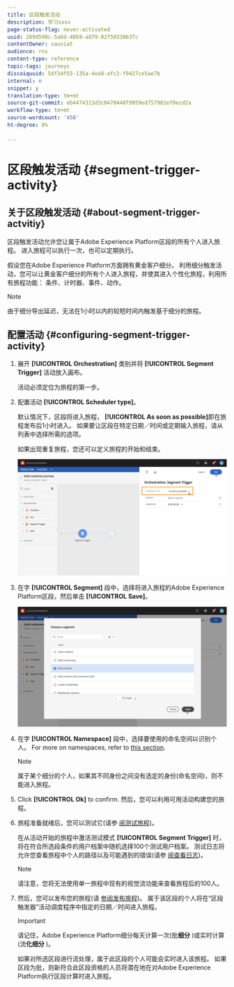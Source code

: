 ```yaml
---
title: 区段触发活动
description: 学习xxxx
page-status-flag: never-activated
uuid: 269d590c-5a6d-40b9-a879-02f5033863fc
contentOwner: sauviat
audience: rns
content-type: reference
topic-tags: journeys
discoiquuid: 5df34f55-135a-4ea8-afc2-f9427ce5ae7b
internal: n
snippet: y
translation-type: tm+mt
source-git-commit: eb4474313d3c0470448f9959ed757902ef0ecd2a
workflow-type: tm+mt
source-wordcount: '458'
ht-degree: 0%

---
```



# 区段触发活动 {#segment-trigger-activity}

## 关于区段触发活动 {#about-segment-trigger-actvitiy}

区段触发活动允许您让属于Adobe Experience Platform区段的所有个人进入旅程。 进入旅程可以执行一次，也可以定期执行。

假设您在Adobe Experience Platform方面拥有黄金客户细分。 利用细分触发活动，您可以让黄金客户细分的所有个人进入旅程，并使其进入个性化旅程，利用所有旅程功能： 条件、计时器、事件、动作。

>[!NOTE]
>
>由于细分导出延迟，无法在1小时以内的较短时间内触发基于细分的旅程。

## 配置活动 {#configuring-segment-trigger-activity}

1. 展开 **[!UICONTROL Orchestration]** 类别并将 **[!UICONTROL Segment Trigger]** 活动放入画布。

   活动必须定位为旅程的第一步。

1. 配置活动 **[!UICONTROL Scheduler type]**。

   默认情况下，区段将进入旅程， **[!UICONTROL As soon as possible]**&#x200B;即在旅程发布后1小时进入。 如果要让区段在特定日期／时间或定期输入旅程，请从列表中选择所需的选项。

   如果出现重复旅程，您还可以定义旅程的开始和结束。

   ![](../assets/segment-trigger-schedule.png)

1. 在字 **[!UICONTROL Segment]** 段中，选择将进入旅程的Adobe Experience Platform区段，然后单击 **[!UICONTROL Save]**。

   ![](../assets/segment-trigger-segment-selection.png)

1. 在字 **[!UICONTROL Namespace]** 段中，选择要使用的命名空间以识别个人。 For more on namespaces, refer to [this section](../event/selecting-the-namespace.md).

   >[!NOTE]
   >
   >属于某个细分的个人，如果其不同身份之间没有选定的身份(命名空间)，则不能进入旅程。

1. Click **[!UICONTROL Ok]** to confirm. 然后，您可以利用可用活动构建您的旅程。

1. 旅程准备就绪后，您可以测试它(请参 [阅测试旅程](../building-journeys/testing-the-journey.md))。

   在从活动开始的旅程中激活测试模式 **[!UICONTROL Segment Trigger]** 时，将在符合所选段条件的用户档案中随机选择100个测试用户档案。 测试日志将允许您查看旅程中个人的路径以及可能遇到的错误(请参 [阅查看日志](../building-journeys/testing-the-journey.md#viewing_logs))。

   >[!NOTE]
   >
   >请注意，您将无法使用单一旅程中现有的视觉流功能来查看旅程后的100人。

1. 然后，您可以发布您的旅程(请 [参阅发布旅程](../building-journeys/publishing-the-journey.md))。 属于该区段的个人将在“区段触发器”活动调度程序中指定的日期／时间进入旅程。

   >[!IMPORTANT]
   >
   >请记住，Adobe Experience Platform细分每天计算一次(批&#x200B;**细分** )或实时计算(流&#x200B;**化细分** )。
   >
   >如果对所选区段进行流处理，属于此区段的个人可能会实时进入该旅程。 如果区段为批，则新符合此区段资格的人员将潜在地在对Adobe Experience Platform执行区段计算时进入旅程。
